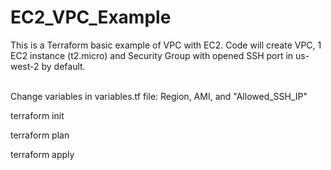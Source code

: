 # EC2\_VPC\_Example

This is a Terraform basic example of VPC with EC2.
Code will create VPC, 1 EC2 instance (t2.micro) and Security Group with opened SSH port in us-west-2 by default.

<br>
Change variables in variables.tf file: Region, AMI, and "Allowed_SSH_IP"

terraform init

terraform plan

terraform apply
